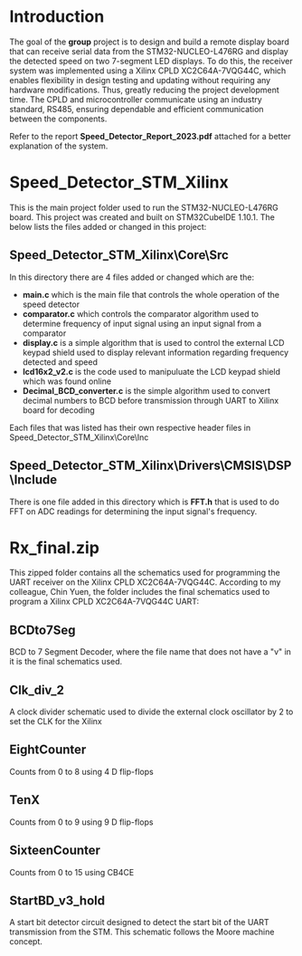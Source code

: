 # Introduction
The goal of the **group** project is to design and build a remote display board that can receive serial data from the STM32-NUCLEO-L476RG and display the detected speed on two 7-segment LED displays. To do this, the receiver system was implemented using a Xilinx CPLD XC2C64A-7VQG44C, which enables flexibility in design testing and updating without requiring any hardware modifications. Thus, greatly reducing the project development time. The CPLD and microcontroller communicate using an industry standard, RS485, ensuring dependable and efficient communication between the components.

Refer to the report **Speed_Detector_Report_2023.pdf** attached for a better explanation of the system.

# Speed_Detector_STM_Xilinx
This is the main project folder used to run the STM32-NUCLEO-L476RG board. This project was created and built on STM32CubeIDE 1.10.1. The below lists the files added or changed in this project:

## Speed_Detector_STM_Xilinx\Core\Src
In this directory there are 4 files added or changed which are the:
- **main.c** which is the main file that controls the whole operation of the speed detector
- **comparator.c** which controls the comparator algorithm used to determine frequency of input signal using an input signal from a comparator
- **display.c** is a simple algorithm that is used to control the external LCD keypad shield used to display relevant information regarding frequency detected and speed
- **lcd16x2_v2.c** is the code used to manipuluate the LCD keypad shield which was found online
- **Decimal_BCD_converter.c** is the simple algorithm used to convert decimal numbers to BCD before transmission through UART to Xilinx board for decoding

Each files that was listed has their own respective header files in Speed_Detector_STM_Xilinx\Core\Inc

## Speed_Detector_STM_Xilinx\Drivers\CMSIS\DSP\Include
There is one file added in this directory which is **FFT.h** that is used to do FFT on ADC readings for determining the input signal's frequency.

# Rx_final.zip
This zipped folder contains all the schematics used for programming the UART receiver on the Xilinx CPLD XC2C64A-7VQG44C. According to my colleague, Chin Yuen, the folder includes the final schematics used to program a Xilinx CPLD XC2C64A-7VQG44C UART:

## BCDto7Seg
BCD to 7 Segment Decoder, where the file name that does not have a "v" in it is the final schematics used.

## Clk_div_2
A clock divider schematic used to divide the external clock oscillator by 2 to set the CLK for the Xilinx

## EightCounter
Counts from 0 to 8 using 4 D flip-flops 

## TenX
Counts from 0 to 9 using 9 D flip-flops

## SixteenCounter
Counts from 0 to 15 using CB4CE

## StartBD_v3_hold
A start bit detector circuit designed to detect the start bit of the UART transmission from the STM. This schematic follows the Moore machine concept. 


 
